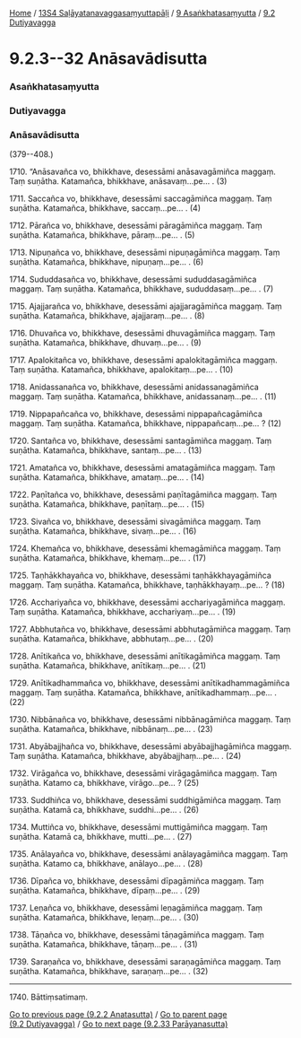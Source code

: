 
[Home](/) / [13S4 Saḷāyatanavaggasaṃyuttapāḷi](../../../13S4.md) / [9 Asaṅkhatasaṃyutta](../../9.md) / [9.2 Dutiyavagga](../9.2.md)

# 9.2.3--32 Anāsavādisutta

### Asaṅkhatasaṃyutta

### Dutiyavagga

### Anāsavādisutta

(379--408.)

1710\. “Anāsavañca vo, bhikkhave, desessāmi anāsavagāmiñca maggaṃ. Taṃ suṇātha. Katamañca, bhikkhave, anāsavaṃ…pe… . (3)

1711\. Saccañca vo, bhikkhave, desessāmi saccagāmiñca maggaṃ. Taṃ suṇātha. Katamañca, bhikkhave, saccaṃ…pe… . (4)

1712\. Pārañca vo, bhikkhave, desessāmi pāragāmiñca maggaṃ. Taṃ suṇātha. Katamañca, bhikkhave, pāraṃ…pe… . (5)

1713\. Nipuṇañca vo, bhikkhave, desessāmi nipuṇagāmiñca maggaṃ. Taṃ suṇātha. Katamañca, bhikkhave, nipuṇaṃ…pe… . (6)

1714\. Sududdasañca vo, bhikkhave, desessāmi sududdasagāmiñca maggaṃ. Taṃ suṇātha. Katamañca, bhikkhave, sududdasaṃ…pe… . (7)

1715\. Ajajjarañca vo, bhikkhave, desessāmi ajajjaragāmiñca maggaṃ. Taṃ suṇātha. Katamañca, bhikkhave, ajajjaraṃ…pe… . (8)

1716\. Dhuvañca vo, bhikkhave, desessāmi dhuvagāmiñca maggaṃ. Taṃ suṇātha. Katamañca, bhikkhave, dhuvaṃ…pe… . (9)

1717\. Apalokitañca vo, bhikkhave, desessāmi apalokitagāmiñca maggaṃ. Taṃ suṇātha. Katamañca, bhikkhave, apalokitaṃ…pe… . (10)

1718\. Anidassanañca vo, bhikkhave, desessāmi anidassanagāmiñca maggaṃ. Taṃ suṇātha. Katamañca, bhikkhave, anidassanaṃ…pe… . (11)

1719\. Nippapañcañca vo, bhikkhave, desessāmi nippapañcagāmiñca maggaṃ. Taṃ suṇātha. Katamañca, bhikkhave, nippapañcaṃ…pe… ? (12)

1720\. Santañca vo, bhikkhave, desessāmi santagāmiñca maggaṃ. Taṃ suṇātha. Katamañca, bhikkhave, santaṃ…pe… . (13)

1721\. Amatañca vo, bhikkhave, desessāmi amatagāmiñca maggaṃ. Taṃ suṇātha. Katamañca, bhikkhave, amataṃ…pe… . (14)

1722\. Paṇītañca vo, bhikkhave, desessāmi paṇītagāmiñca maggaṃ. Taṃ suṇātha. Katamañca, bhikkhave, paṇītaṃ…pe… . (15)

1723\. Sivañca vo, bhikkhave, desessāmi sivagāmiñca maggaṃ. Taṃ suṇātha. Katamañca, bhikkhave, sivaṃ…pe… . (16)

1724\. Khemañca vo, bhikkhave, desessāmi khemagāmiñca maggaṃ. Taṃ suṇātha. Katamañca, bhikkhave, khemaṃ…pe… . (17)

1725\. Taṇhākkhayañca vo, bhikkhave, desessāmi taṇhākkhayagāmiñca maggaṃ. Taṃ suṇātha. Katamañca, bhikkhave, taṇhākkhayaṃ…pe… ? (18)

1726\. Acchariyañca vo, bhikkhave, desessāmi acchariyagāmiñca maggaṃ. Taṃ suṇātha. Katamañca, bhikkhave, acchariyaṃ…pe… . (19)

1727\. Abbhutañca vo, bhikkhave, desessāmi abbhutagāmiñca maggaṃ. Taṃ suṇātha. Katamañca, bhikkhave, abbhutaṃ…pe… . (20)

1728\. Anītikañca vo, bhikkhave, desessāmi anītikagāmiñca maggaṃ. Taṃ suṇātha. Katamañca, bhikkhave, anītikaṃ…pe… . (21)

1729\. Anītikadhammañca vo, bhikkhave, desessāmi anītikadhammagāmiñca maggaṃ. Taṃ suṇātha. Katamañca, bhikkhave, anītikadhammaṃ…pe… . (22)

1730\. Nibbānañca vo, bhikkhave, desessāmi nibbānagāmiñca maggaṃ. Taṃ suṇātha. Katamañca, bhikkhave, nibbānaṃ…pe… . (23)

1731\. Abyābajjhañca vo, bhikkhave, desessāmi abyābajjhagāmiñca maggaṃ. Taṃ suṇātha. Katamañca, bhikkhave, abyābajjhaṃ…pe… . (24)

1732\. Virāgañca vo, bhikkhave, desessāmi virāgagāmiñca maggaṃ. Taṃ suṇātha. Katamo ca, bhikkhave, virāgo…pe… ? (25)

1733\. Suddhiñca vo, bhikkhave, desessāmi suddhigāmiñca maggaṃ. Taṃ suṇātha. Katamā ca, bhikkhave, suddhi…pe… . (26)

1734\. Muttiñca vo, bhikkhave, desessāmi muttigāmiñca maggaṃ. Taṃ suṇātha. Katamā ca, bhikkhave, mutti…pe… . (27)

1735\. Anālayañca vo, bhikkhave, desessāmi anālayagāmiñca maggaṃ. Taṃ suṇātha. Katamo ca, bhikkhave, anālayo…pe… . (28)

1736\. Dīpañca vo, bhikkhave, desessāmi dīpagāmiñca maggaṃ. Taṃ suṇātha. Katamañca, bhikkhave, dīpaṃ…pe… . (29)

1737\. Leṇañca vo, bhikkhave, desessāmi leṇagāmiñca maggaṃ. Taṃ suṇātha. Katamañca, bhikkhave, leṇaṃ…pe… . (30)

1738\. Tāṇañca vo, bhikkhave, desessāmi tāṇagāmiñca maggaṃ. Taṃ suṇātha. Katamañca, bhikkhave, tāṇaṃ…pe… . (31)

1739\. Saraṇañca vo, bhikkhave, desessāmi saraṇagāmiñca maggaṃ. Taṃ suṇātha. Katamañca, bhikkhave, saraṇaṃ…pe… . (32)

---

1740\. Bāttiṃsatimaṃ.



[Go to previous page (9.2.2 Anatasutta)](9.2.2.md) / [Go to parent page (9.2 Dutiyavagga)](../9.2.md) / [Go to next page (9.2.33 Parāyanasutta)](9.2.33.md)


